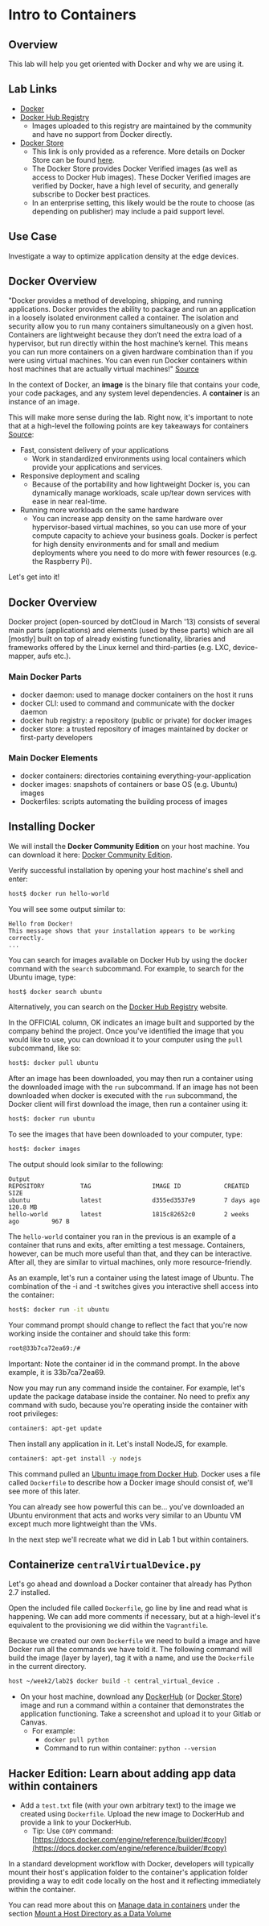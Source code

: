 # Intro to Containers

## Overview

This lab will help you get oriented with Docker and why we are using it. 

## Lab Links

- [Docker](https://www.docker.com/)
- [Docker Hub Registry](https://hub.docker.com/)
    - Images uploaded to this registry are maintained by the community and have no support from Docker directly.
- [Docker Store](https://store.docker.com/)
    - This link is only provided as a reference. More details on Docker Store can be found [here](https://docs.docker.com/docker-store/).
    - The Docker Store provides Docker Verified images (as well as access to Docker Hub images). These Docker Verified images are verified by Docker, have a high level of security, and generally subscribe to Docker best practices.
    - In an enterprise setting, this likely would be the route to choose (as depending on publisher) may include a paid support level.

## Use Case

Investigate a way to optimize application density at the edge devices.

## Docker Overview

"Docker provides a method of developing, shipping, and running applications. Docker provides the ability to package and run an application in a loosely isolated environment called a container. The isolation and security allow you to run many containers simultaneously on a given host. Containers are lightweight because they don’t need the extra load of a hypervisor, but run directly within the host machine’s kernel. This means you can run more containers on a given hardware combination than if you were using virtual machines. You can even run Docker containers within host machines that are actually virtual machines!" [Source](https://docs.docker.com/engine/docker-overview/)

In the context of Docker, an **image** is the binary file that contains your code, your code packages, and any system level dependencies. A **container** is an instance of an image. 

This will make more sense during the lab. Right now, it's important to note that at a high-level the following points are key takeaways for containers [Source](https://docs.docker.com/engine/docker-overview/#what-can-i-use-docker-for):

- Fast, consistent delivery of your applications
    - Work in standardized environments using local containers which provide your applications and services.
- Responsive deployment and scaling
    - Because of the portability and how lightweight Docker is, you can dynamically manage workloads, scale up/tear down services with ease in near real-time.
- Running more workloads on the same hardware
    - You can increase app density on the same hardware over hypervisor-based virtual machines, so you can use more of your compute capacity to achieve your business goals. Docker is perfect for high density environments and for small and medium deployments where you need to do more with fewer resources (e.g. the Raspberry Pi).

Let's get into it!

## Docker Overview

Docker project (open-sourced by dotCloud in March '13) consists of several main parts (applications) and elements (used by these parts) which are all [mostly] built on top of already existing functionality, libraries and frameworks offered by the Linux kernel and third-parties (e.g. LXC, device-mapper, aufs etc.).

### Main Docker Parts

- docker daemon: used to manage docker containers on the host it runs
- docker CLI: used to command and communicate with the docker daemon
- docker hub registry: a repository (public or private) for docker images
- docker store: a trusted repository of images maintained by docker or first-party developers

### Main Docker Elements

- docker containers: directories containing everything-your-application
- docker images: snapshots of containers or base OS (e.g. Ubuntu) images
- Dockerfiles: scripts automating the building process of images

## Installing Docker

We will install the **Docker Community Edition** on your host machine. You can download it here: [Docker Community Edition](https://www.docker.com/community-edition).

Verify successful installation by opening your host machine's shell and enter:

```bash
host$ docker run hello-world
```

You will see some output similar to:

```text
Hello from Docker!
This message shows that your installation appears to be working correctly.
...
```

You can search for images available on Docker Hub by using the docker command with the `search` subcommand. For example, to search for the Ubuntu image, type:

```bash
host$ docker search ubuntu   
```

Alternatively, you can search on the [Docker Hub Registry](https://hub.docker.com/) website.

In the OFFICIAL column, OK indicates an image built and supported by the company behind the project. Once you've identified the image that you would like to use, you can download it to your computer using the `pull` subcommand, like so:

```bash
host$: docker pull ubuntu
```

After an image has been downloaded, you may then run a container using the downloaded image with the `run` subcommand. If an image has not been downloaded when docker is executed with the `run` subcommand, the Docker client will first download the image, then run a container using it:

```bash
host$: docker run ubuntu
```

To see the images that have been downloaded to your computer, type:

```bash
host$: docker images
```

The output should look similar to the following:

```text
Output
REPOSITORY          TAG                 IMAGE ID            CREATED             SIZE
ubuntu              latest              d355ed3537e9        7 days ago          120.8 MB
hello-world         latest              1815c82652c0        2 weeks ago         967 B
```

The `hello-world` container you ran in the previous is an example of a container that runs and exits, after emitting a test message. Containers, however, can be much more useful than that, and they can be interactive. After all, they are similar to virtual machines, only more resource-friendly.

As an example, let's run a container using the latest image of Ubuntu. The combination of the -i and -t switches gives you interactive shell access into the container:

```bash
host$: docker run -it ubuntu
```

Your command prompt should change to reflect the fact that you're now working inside the container and should take this form:

```bash
root@33b7ca72ea69:/#
```

Important: Note the container id in the command prompt. In the above example, it is 33b7ca72ea69.

Now you may run any command inside the container. For example, let's update the package database inside the container. No need to prefix any command with sudo, because you're operating inside the container with root privileges:

```bash
container$: apt-get update
```

Then install any application in it. Let's install NodeJS, for example.

```bash
container$: apt-get install -y nodejs
```

This command pulled an [Ubuntu image from Docker Hub](https://hub.docker.com/_/ubuntu/). Docker uses a file called `Dockerfile` to describe how a Docker image should consist of, we'll see more of this later.

You can already see how powerful this can be... you've downloaded an Ubuntu environment that acts and works very similar to an Ubuntu VM except much more lightweight than the VMs.

In the next step we'll recreate what we did in Lab 1 but within containers.

## Containerize `centralVirtualDevice.py`

Let's go ahead and download a Docker container that already has Python 2.7 installed. 

Open the included file called `Dockerfile`, go line by line and read what is happening. We can add more comments if necessary, but at a high-level it's equivalent to the provisioning we did within the `Vagrantfile`.

Because we created our own `Dockerfile` we need to build a image and have Docker run all the commands we have told it. The following command will build the image (layer by layer), tag it with a name, and use the `Dockerfile` in the current directory.

```bash
host ~/week2/lab2$ docker build -t central_virtual_device .
```

- On your host machine, download any [DockerHub](https://hub.docker.com/) (or [Docker Store](https://store.docker.com/search?source=verified&type=image)) image and run a command within a container that demonstrates the application functioning. Take a screenshot and upload it to your Gitlab or Canvas.
    - For example:
        - `docker pull python`
        - Command to run within container: `python --version`

## Hacker Edition: Learn about adding app data within containers

- Add a `test.txt` file (with your own arbitrary text) to the image we created using `Dockerfile`. Upload the new image to DockerHub and provide a link to your DockerHub.
    - Tip: Use `COPY` command: [https://docs.docker.com/engine/reference/builder/#copy](https://docs.docker.com/engine/reference/builder/#copy)



In a standard development workflow with Docker, developers will typically mount their host's application  folder to the container's application folder providing a way to edit code locally on the host and it reflecting immediately within the container.

You can read more about this on [Manage data in containers](https://docs.docker.com/engine/tutorials/dockervolumes/) under the section [Mount a Host Directory as a Data Volume](https://docs.docker.com/engine/tutorials/dockervolumes/#mount-a-host-directory-as-a-data-volumeMount)